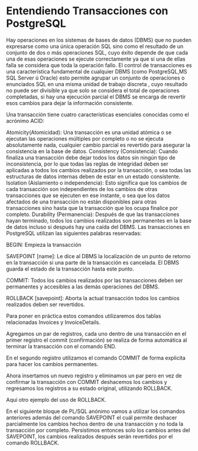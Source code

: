 # Entendiendo Transacciones con PostgreSQL

Hay operaciones en los sistemas de bases de datos (DBMS) que no pueden expresarse como una única operación SQL sino como el resultado de un conjunto de dos o más operaciones SQL, cuyo éxito depende de que cada una de esas operaciones se ejecute correctamente ya que si una de ellas falla se considera que toda la operación fallo.
El control de transacciones es una característica fundamental de cualquier DBMS (como PostgreSQL,MS SQL Server ú Oracle) esto permite agrupar un conjunto de operaciones o enunciados SQL en una misma unidad de trabajo discreta , cuyo resultado no puede ser divisible ya que solo se considera el total de operaciones completadas, si hay una ejecución parcial el DBMS se encarga de revertir esos cambios para dejar la información consistente.

Una transacción tiene cuatro características esenciales conocidas como el acrónimo ACID:

Atomicity(Atomicidad): Una transacción es una unidad atómica o se ejecutan las operaciones múltiples por completo o no se ejecuta absolutamente nada, cualquier cambio parcial es revertido para asegurar la consistencia en la base de datos.
Consistency (Consistencia): Cuando finaliza una transacción debe dejar todos los datos sin ningún tipo de inconsistencia, por lo que todas las reglas de integridad deben ser aplicadas a todos los cambios realizados por la transacción, o sea todas las estructuras de datos internas deben de estar en un estado consistente.
Isolation (Aislamiento o independencia): Esto significa que los cambios de cada transacción son independientes de los cambios de otras transacciones que se ejecuten en ese instante, o sea que los datos afectados de una transacción no están disponibles para otras transacciones sino hasta que la transacción que los ocupa finalice por completo.
Durability (Permanencia): Después de que las transacciones hayan terminado, todos los cambios realizados son permanentes en la base de datos incluso si después hay una caída del DBMS.
Las transacciones en PostgreSQL utilizan las siguientes palabras reservadas:

BEGIN: Empieza la transacción

SAVEPOINT [name]: Le dice al DBMS la localización de un punto de retorno en la transacción si una parte de la transacción es cancelada. El DBMS guarda el estado de la transacción hasta este punto.

COMMIT: Todos los cambios realizados por las transacciones deben ser permanentes y accesibles a las demás operaciones del DBMS.

ROLLBACK [savepoint]: Aborta la actual transacción todos los cambios realizados deben ser revertidos.


Para poner en práctica estos comandos utilizaremos dos tablas relacionadas Invoices y InvoiceDetails.


Agregamos un par de registros, cada uno dentro de una transacción en el primer registro el commit (confirmación) se realiza de forma automática al terminar la transacción con el comando END.




En el segundo registro utilizamos el comando COMMIT de forma explicita para hacer los cambios permanentes.



Ahora insertamos un nuevo registro y eliminamos un par pero en vez de confirmar la transacción con COMMIT deshacemos los cambios y regresamos los registros a su estado original, utilizando ROLLBACK.




Aquí otro ejemplo del uso de ROLLBACK.



En el siguiente bloque de PL/SQL anónimo vamos a utilizar los comandos anteriores además del comando SAVEPOINT el cuál permite deshacer parcialmente los cambios hechos dentro de una transacción y no toda la transacción por completo.
Persistimos entonces solo los cambios antes del SAVEPOINT, los cambios realizados después serán revertidos por el comando ROLLBACK.
